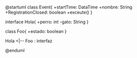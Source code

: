@startuml
class Event{
    +startTime: DataTime
    +nombre: String
    +RegistrationClosed: boolean
    +exceute()
}

interface Hola{
    +perro: int
    -gato: String
}

class Foo{
    +estado: boolean
}

Hola <|-- Foo : interfaz

@enduml